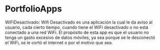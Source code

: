 # PortfolioApps
WiFiDesactivado:
Wifi Desactivado es una aplicación la cual le da aviso al usuario, cada cierto tiempo, cuando tiene el WiFi desactivado o no está conectado a una red WiFi. El propósito de esta app es que el usuario no tenga un gasto excesivo de datos móviles, ya sea porque se le desconectó el WiFi, se le cortó el internet o por el motivo que sea.
